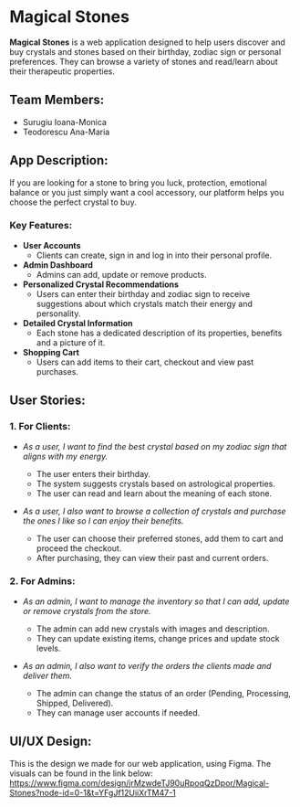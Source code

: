 # Magical Stones

**Magical Stones** is a web application designed to help users discover and buy crystals and stones based on their birthday, zodiac sign or personal preferences. They can browse a variety of stones and read/learn about their therapeutic properties.

## Team Members:    
 - Surugiu Ioana-Monica
 - Teodorescu Ana-Maria

## App Description:
If you are looking for a stone to bring you luck, protection, emotional balance or you just simply want a cool accessory, our platform helps you choose the perfect crystal to buy. 
### Key Features:
- **User Accounts**
  - Clients can create, sign in and log in into their personal profile.
- **Admin Dashboard**
  - Admins can add, update or remove products.
- **Personalized Crystal Recommendations**
  - Users can enter their birthday and zodiac sign to receive suggestions about which crystals match their energy and personality.
- **Detailed Crystal Information**
  - Each stone has a dedicated description of its properties, benefits and a picture of it.
- **Shopping Cart**
  - Users can add items to their cart, checkout and view past purchases.


## User Stories:

### 1. For Clients:
- _As a user, I want to find the best crystal based on my zodiac sign that aligns with my energy._
   - The user enters their birthday.
   - The system suggests crystals based on astrological properties.
   - The user can read and learn about the meaning of each stone.

- _As a user, I also want to browse a collection of crystals and purchase the ones I like so I can enjoy their benefits._
  - The user can choose their preferred stones, add them to cart and proceed the checkout.
  - After purchasing, they can view their past and current orders.

### 2. For Admins:
- _As an admin, I want to manage the inventory so that I can add, update or remove crystals from the store._
  
  - The admin can add new crystals with images and description.
  - They can update existing items, change prices and update stock levels.

- _As an admin, I also want to verify the orders the clients made and deliver them._
  
  - The admin can change the status of an order (Pending, Processing, Shipped, Delivered).
  - They can manage user accounts if needed.

## UI/UX Design:
This is the design we made for our web application, using Figma. The visuals can be found in the link below:
https://www.figma.com/design/jrMzwdeTJ90uRpoqQzDpor/Magical-Stones?node-id=0-1&t=YFgJf12UiiXrTM47-1
